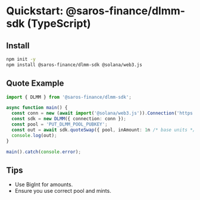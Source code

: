 # Quickstart: @saros-finance/dlmm-sdk (TypeScript)

## Install
```bash
npm init -y
npm install @saros-finance/dlmm-sdk @solana/web3.js
```

## Quote Example
```ts
import { DLMM } from '@saros-finance/dlmm-sdk';

async function main() {
  const conn = new (await import('@solana/web3.js')).Connection('https://api.devnet.solana.com');
  const sdk = new DLMM({ connection: conn });
  const pool = 'PUT_DLMM_POOL_PUBKEY';
  const out = await sdk.quoteSwap({ pool, inAmount: 1n /* base units */ });
  console.log(out);
}

main().catch(console.error);
```

## Tips
- Use BigInt for amounts.
- Ensure you use correct pool and mints.

